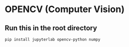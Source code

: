 # __OPENCV (Computer Vision)__

## Run this in the root directory

```shell
pip install jupyterlab opencv-python numpy
```